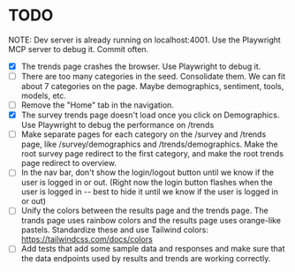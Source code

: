 # TODO

NOTE: Dev server is already running on localhost:4001. Use the Playwright MCP server to debug it. Commit often.

- [x] The trends page crashes the browser. Use Playwright to debug it.
- [ ] There are too many categories in the seed. Consolidate them. We can fit about 7 categories on the page. Maybe demographics, sentiment, tools, models, etc.
- [ ] Remove the "Home" tab in the navigation.
- [x] The survey trends page doesn't load once you click on Demographics. Use Playwright to debug the performance on /trends
- [ ] Make separate pages for each category on the /survey and /trends page, like /survey/demographics and /trends/demographics. Make the root survey page redirect to the first category, and make the root trends page redirect to overview.
- [ ] In the nav bar, don't show the login/logout button until we know if the user is logged in or out. (Right now the login button flashes when the user is logged in -- best to hide it until we know if the user is logged in or out)
- [ ] Unify the colors between the results page and the trends page. The trands page uses rainbow colors and the results page uses orange-like pastels. Standardize these and use Tailwind colors: https://tailwindcss.com/docs/colors
- [ ] Add tests that add some sample data and responses and make sure that the data endpoints used by results and trends are working correctly.
